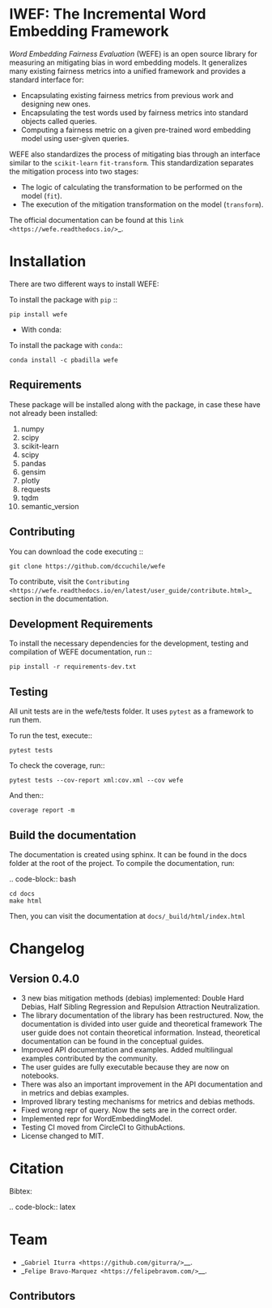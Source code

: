 IWEF: The Incremental Word Embedding  Framework
======================================================



*Word Embedding Fairness Evaluation* (WEFE) is an open source library for
measuring an mitigating bias in word embedding models.
It generalizes many existing fairness metrics into a unified framework and
provides a standard interface for:

- Encapsulating existing fairness metrics from previous work and designing
  new ones.
- Encapsulating the test words used by fairness metrics into standard
  objects called queries.
- Computing a fairness metric on a given pre-trained word embedding model
  using user-given queries.

WEFE also standardizes the process of mitigating bias through an interface similar
to the ``scikit-learn`` ``fit-transform``.
This standardization separates the mitigation process into two stages:

- The logic of calculating the transformation to be performed on the model (``fit``).
- The execution of the mitigation transformation on the model (``transform``).


The official documentation can be found at this `link <https://wefe.readthedocs.io/>`_.


Installation
============

There are two different ways to install WEFE:


To install the package with ``pip``  ::

    pip install wefe

- With conda:

To install the package with ``conda``::

    conda install -c pbadilla wefe


Requirements
------------

These package will be installed along with the package, in case these have not already been installed:

1. numpy
2. scipy
3. scikit-learn
4. scipy
5. pandas
6. gensim
7. plotly
8. requests
9. tqdm
10. semantic_version

Contributing
------------

You can download the code executing ::

    git clone https://github.com/dccuchile/wefe


To contribute, visit the `Contributing <https://wefe.readthedocs.io/en/latest/user_guide/contribute.html>`_ section in the documentation.

Development Requirements
------------------------

To install the necessary dependencies for the development, testing and compilation
of WEFE documentation, run ::

    pip install -r requirements-dev.txt


Testing
-------

All unit tests are in the wefe/tests folder. It uses ``pytest`` as a framework to
run them.

To run the test, execute::

    pytest tests

To check the coverage, run::

    pytest tests --cov-report xml:cov.xml --cov wefe

And then::

    coverage report -m


Build the documentation
-----------------------

The documentation is created using sphinx.
It can be found in the docs folder at the root of the project.
To compile the documentation, run:

.. code-block:: bash

    cd docs
    make html

Then, you can visit the documentation at ``docs/_build/html/index.html``

Changelog
=========

Version 0.4.0
-------------------
- 3 new bias mitigation methods (debias) implemented: Double Hard Debias, Half
  Sibling Regression and Repulsion Attraction Neutralization.
- The library documentation of the library has been restructured.
  Now, the documentation is divided into user guide and theoretical framework
  The user guide does not contain theoretical information.
  Instead, theoretical documentation can be found in the conceptual guides.
- Improved API documentation and examples. Added multilingual examples contributed
  by the community.
- The user guides are fully executable because they are now on notebooks.
- There was also an important improvement in the API documentation and in metrics and
  debias examples.
- Improved library testing mechanisms for metrics and debias methods.
- Fixed wrong repr of query. Now the sets are in the correct order.
- Implemented repr for WordEmbeddingModel.
- Testing CI moved from CircleCI to GithubActions.
- License changed to MIT.



Citation
=========


Bibtex:

.. code-block:: latex




Team
====

- _`Gabriel Iturra <https://github.com/giturra/>`__.
- _`Felipe Bravo-Marquez <https://felipebravom.com/>`__.

Contributors
------------



